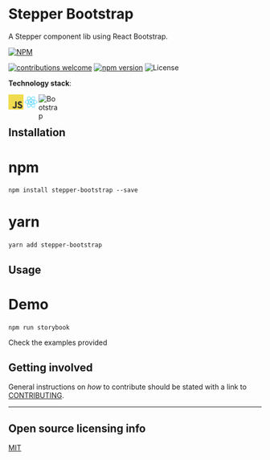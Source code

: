 # Stepper Bootstrap

A Stepper component lib using React Bootstrap.

[![NPM][npm-img]][npm-url]

[![contributions welcome][contribution-img]][contribution-url]
[![npm version][npm-version-img]][npm-version-url]
![License](https://img.shields.io/github/license/manisuec/stepper-bootstrap)

**Technology stack**:

  <img align="left" alt="JavaScript" width="30px" src="https://raw.githubusercontent.com/github/explore/80688e429a7d4ef2fca1e82350fe8e3517d3494d/topics/javascript/javascript.png" />
  <img align="left" alt="React" width="30px" src="https://raw.githubusercontent.com/github/explore/80688e429a7d4ef2fca1e82350fe8e3517d3494d/topics/react/react.png" />
  <img align="left" alt="Bootstrap" width="40px" src="https://user-images.githubusercontent.com/6031883/144018014-f0c7c25b-9cee-4cc1-a4b3-44e96c30f5d7.png" />



<br />
<br />

## Installation
# npm
`npm install stepper-bootstrap --save`

# yarn
`yarn add stepper-bootstrap`
## Usage

# Demo 
`npm run storybook`

Check the examples provided

## Getting involved

General instructions on _how_ to contribute should be stated with a link to [CONTRIBUTING](CONTRIBUTING.md).

----

## Open source licensing info
[MIT][license-url]



[license-url]: LICENSE
[npm-img]: https://nodei.co/npm/stepper-bootstrap.png?downloads=true&downloadRank=true&stars=true
[npm-url]: https://www.npmjs.com/package/stepper-bootstrap
[npm-version-img]: https://badge.fury.io/js/stepper-bootstrap.svg
[npm-version-url]: http://badge.fury.io/js/stepper-bootstrap
[contribution-img]: https://img.shields.io/badge/contributions-welcome-brightgreen.svg?style=flat
[contribution-url]: https://github.com/dwyl/esta/issues

